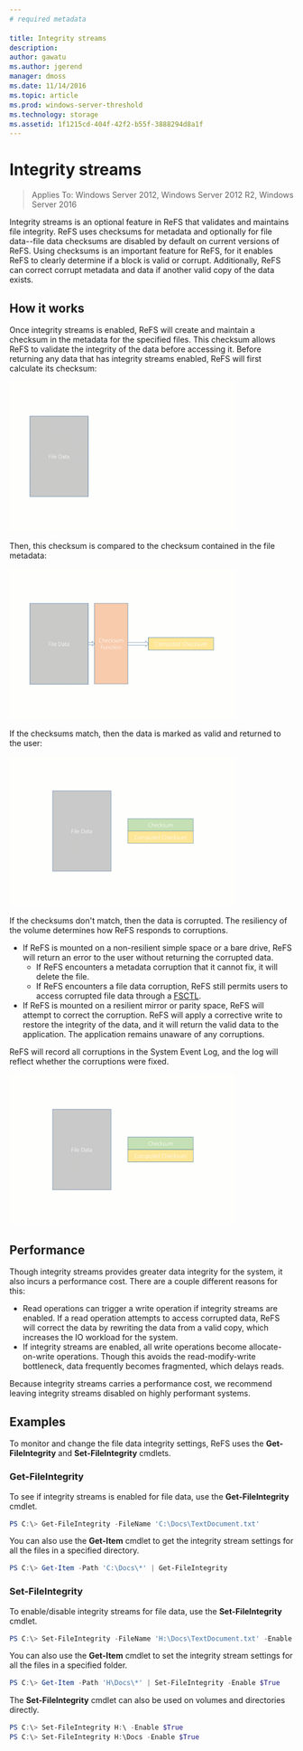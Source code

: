 ```yaml
---
# required metadata

title: Integrity streams
description:
author: gawatu
ms.author: jgerend
manager: dmoss
ms.date: 11/14/2016
ms.topic: article
ms.prod: windows-server-threshold
ms.technology: storage
ms.assetid: 1f1215cd-404f-42f2-b55f-3888294d8a1f
---
```


# Integrity streams
>Applies To: Windows Server 2012, Windows Server 2012 R2, Windows Server 2016

Integrity streams is an optional feature in ReFS that validates and maintains file integrity. ReFS uses checksums for metadata and optionally for file data--file data checksums are disabled by default on current versions of ReFS. Using checksums is an important feature for ReFS, for it enables ReFS to clearly determine if a block is valid or corrupt. Additionally, ReFS can correct corrupt metadata and data if another valid copy of the data exists. 


## How it works 

Once integrity streams is enabled, ReFS will create and maintain a checksum in the metadata for the specified files. This checksum allows ReFS to validate the integrity of the data before accessing it. Before returning any data that has integrity streams enabled, ReFS will first calculate its checksum:

<!--![Compute checksum for file data](media/compute-checksum-simple.gif)-->
<img src=media/compute-checksum-simple.gif alt="Compute checksum for file data" style="width:400px;"/>

Then, this checksum is compared to the checksum contained in the file metadata:

<img src=media/compare-checksum-simple.gif alt="Compute checksum for file data" style="width:400px;"/>

If the checksums match, then the data is marked as valid and returned to the user:

<img src=media/valid-data.gif alt="Compute checksum for file data" style="width:400px;"/>

If the checksums don't match, then the data is corrupted. The resiliency of the volume determines how ReFS responds to corruptions.  
- If ReFS is mounted on a non-resilient simple space or a bare drive, ReFS will return an error to the user without returning the corrupted data. 
    - If ReFS encounters a metadata corruption that it cannot fix, it will delete the file. 
    - If ReFS encounters a file data corruption, ReFS still permits users to access corrupted file data through a [FSCTL](https://msdn.microsoft.com/en-us/library/hh553984.aspx). 
- If ReFS is mounted on a resilient mirror or parity space, ReFS will attempt to correct the corruption. ReFS will apply a corrective write to restore the integrity of the data, and it will return the valid data to the application. The application remains unaware of any corruptions.

ReFS will record all corruptions in the System Event Log, and the log will reflect whether the corruptions were fixed. 

<img src=media/corrupt-data.gif alt="Compute checksum for file data" style="width:400px;"/>

## Performance 

Though integrity streams provides greater data integrity for the system, it also incurs a performance cost. There are a couple different reasons for this:
- Read operations can trigger a write operation if integrity streams are enabled. If a read operation attempts to access corrupted data, ReFS will correct the data by rewriting the data from a valid copy, which increases the IO workload for the system. 
- If integrity streams are enabled, all write operations become allocate-on-write operations. Though this avoids the read-modify-write bottleneck, data frequently becomes fragmented, which delays reads. 

Because integrity streams carries a performance cost, we recommend leaving integrity streams disabled on highly performant systems. 

## Examples
To monitor and change the file data integrity settings, ReFS uses the **Get-FileIntegrity** and **Set-FileIntegrity** cmdlets.

### Get-FileIntegrity
To see if integrity streams is enabled for file data, use the **Get-FileIntegrity** cmdlet. 

```PowerShell
PS C:\> Get-FileIntegrity -FileName 'C:\Docs\TextDocument.txt'
```

You can also use the **Get-Item** cmdlet to get the integrity stream settings for all the files in a specified directory. 

```PowerShell
PS C:\> Get-Item -Path 'C:\Docs\*' | Get-FileIntegrity
```

### Set-FileIntegrity
To enable/disable integrity streams for file data, use the **Set-FileIntegrity** cmdlet. 

```PowerShell
PS C:\> Set-FileIntegrity -FileName 'H:\Docs\TextDocument.txt' -Enable $True
```

You can also use the **Get-Item** cmdlet to set the integrity stream settings for all the files in a specified folder. 

```PowerShell
PS C:\> Get-Item -Path 'H\Docs\*' | Set-FileIntegrity -Enable $True 
```

The **Set-FileIntegrity** cmdlet can also be used on volumes and directories directly. 

```PowerShell
PS C:\> Set-FileIntegrity H:\ -Enable $True
PS C:\> Set-FileIntegrity H:\Docs -Enable $True
```



